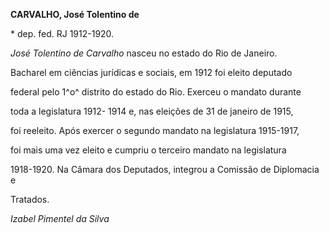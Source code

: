 **CARVALHO, José Tolentino de**



\* dep. fed. RJ 1912-1920.



*José Tolentino de Carvalho* nasceu no estado do Rio de Janeiro.



Bacharel em ciências jurídicas e sociais, em 1912 foi eleito deputado

federal pelo 1^o^ distrito do estado do Rio. Exerceu o mandato durante

toda a legislatura 1912- 1914 e, nas eleições de 31 de janeiro de 1915,

foi reeleito. Após exercer o segundo mandato na legislatura 1915-1917,

foi mais uma vez eleito e cumpriu o terceiro mandato na legislatura

1918-1920. Na Câmara dos Deputados, integrou a Comissão de Diplomacia e

Tratados.



*Izabel Pimentel da Silva*



